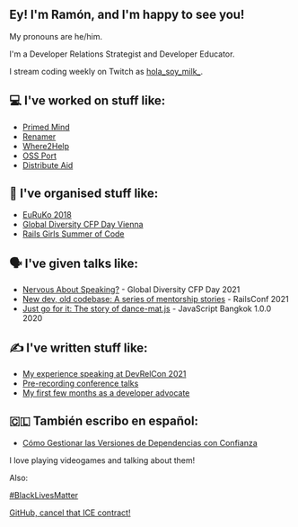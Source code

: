 ## Ey! I'm Ramón, and I'm happy to see you!

My pronouns are he/him.

I'm a Developer Relations Strategist and Developer Educator.

I stream coding weekly on Twitch as [hola_soy_milk_](https://twitch.tv/hola_soy_milk).

## 💻 I've worked on stuff like:

- [Primed Mind](https://primedmind.com/)
- [Renamer](https://renamer.com/)
- [Where2Help](https://where2help.wien/)
- [OSS Port](https://www.oss-port.com/)
- [Distribute Aid](https://distributeaid.org)

## 👥 I've organised stuff like:

- [EuRuKo 2018](https://euruko2018.org/)
- [Global Diversity CFP Day Vienna](https://www.globaldiversitycfpday.com/)
- [Rails Girls Summer of Code](https://railsgirlssummerofcode.com)

## 🗣️ I've given talks like:

- [Nervous About Speaking?](https://www.youtube.com/watch?v=3eea-AzrWpk) - Global Diversity CFP Day 2021
- [New dev, old codebase: A series of mentorship stories](https://www.youtube.com/watch?v=xqcAUN31qvQ) - RailsConf 2021
- [Just go for it: The story of dance-mat.js](https://www.youtube.com/watch?v=4t2NrVkov7s) - JavaScript Bangkok 1.0.0 2020

## ✍️ I've written stuff like:

<!-- BLOG-POST-LIST:START -->
- [My experience speaking at DevRelCon 2021](https://ramonh.dev/2021/11/15/devrelcon-2021/)
- [Pre-recording conference talks](https://ramonh.dev/2021/05/11/pre-recording-talks/)
- [My first few months as a developer advocate](https://ramonh.dev/2021/04/24/devrel-first-months/)
<!-- BLOG-POST-LIST:END -->

## 🇨🇱 También escribo en español:

- [Cómo Gestionar las Versiones de Dependencias con Confianza](https://www.escuelafrontend.com/articulos/gestionar-versiones-dependencias)

I love playing videogames and talking about them!

Also:

[#BlackLivesMatter](https://blacklivesmatter.com/)

[GitHub, cancel that ICE contract!](https://github.com/drop-ice/dear-github-2.0)
